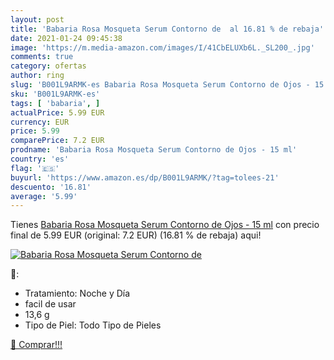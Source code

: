 ```yaml
---
layout: post
title: 'Babaria Rosa Mosqueta Serum Contorno de  al 16.81 % de rebaja'
date: 2021-01-24 09:45:38
image: 'https://m.media-amazon.com/images/I/41CbELUXb6L._SL200_.jpg'
comments: true
category: ofertas
author: ring
slug: 'B001L9ARMK-es Babaria Rosa Mosqueta Serum Contorno de Ojos - 15 ml'
sku: 'B001L9ARMK-es'
tags: [ 'babaria', ]
actualPrice: 5.99 EUR
currency: EUR
price: 5.99
comparePrice: 7.2 EUR
prodname: 'Babaria Rosa Mosqueta Serum Contorno de Ojos - 15 ml'
country: 'es'
flag: '🇪🇸'
buyurl: 'https://www.amazon.es/dp/B001L9ARMK/?tag=tolees-21'
descuento: '16.81'
average: '5.99'
---
```


Tienes [Babaria Rosa Mosqueta Serum Contorno de Ojos - 15 ml](https://www.amazon.es/dp/B001L9ARMK/?tag=tolees-21) con precio final de  5.99 EUR (original: 7.2 EUR) (16.81 %  de rebaja) aqui!

[![Babaria Rosa Mosqueta Serum Contorno de ](https://m.media-amazon.com/images/I/41CbELUXb6L._SL200_.jpg)](https://www.amazon.es/dp/B001L9ARMK/?tag=tolees-21)

🔎:

- Tratamiento: Noche y Día
- facil de usar
- 13,6 g
- Tipo de Piel: Todo Tipo de Pieles

[🛒 Comprar!!!](https://www.amazon.es/dp/B001L9ARMK/?tag=tolees-21)
